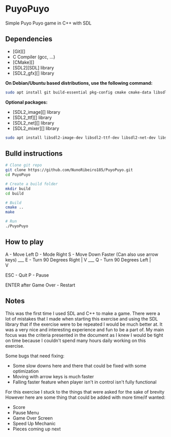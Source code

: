 # PuyoPuyo
Simple Puyo Puyo game in C++ with SDL

## Dependencies

- [Git][]
- C Compiler (gcc, ...)
- [CMake][]
- [SDL2][SDL] library
- [SDL2_gfx][] library

**On Debian/Ubuntu based distributions, use the following command:**

```sh
sudo apt install git build-essential pkg-config cmake cmake-data libsdl2-dev libsdl2-gfx-dev
```

**Optional packages:**

- [SDL2_image][] library
- [SDL2_ttf][] library
- [SDL2_net][] library
- [SDL2_mixer][] library

```sh
sudo apt install libsdl2-image-dev libsdl2-ttf-dev libsdl2-net-dev libsdl2-mixer-dev
```

## Bulld instructions

```sh
# Clone git repo
git clone https://github.com/NunoRibeiro185/PuyoPuyo.git
cd PuyoPuyo

# Create a build folder
mkdir build
cd build

# Build
cmake ..
make

# Run
./PuyoPuyo
```


## How to play
A - Move Left
D - Mode Right
S - Move Down Faster
(Can also use arrow keys)
                           ___
E - Turn 90 Degrees Right     |
                              V
                            ___
Q - Turn 90 Degrees Left   |  
                           V

ESC - Quit
P - Pause

ENTER after Game Over - Restart

## Notes

This was the first time I used SDL and C++ to make a game. There were a lot of mistakes that I made when
starting this exercise and using the SDL library that if the exercise were to be repeated I would be much better at. 
It was a very nice and interesting experience and fun to be a part of. 
My main focus was the criteria presented in the document as I knew I would be tight on time
because I couldn't spend many hours daily working on this exercise. 

Some bugs that need fixing:
- Some slow downs here and there that could be fixed with some optimization
- Moving with arrow keys is much faster
- Falling faster feature when player isn't in control isn't fully functional

For this exercise I stuck to the things that were asked for the sake of brevity
However here are some thing that could be added with more time/if wanted:
- Score
- Pause Menu
- Game Over Screen
- Speed Up Mechanic
- Pieces coming up next 
